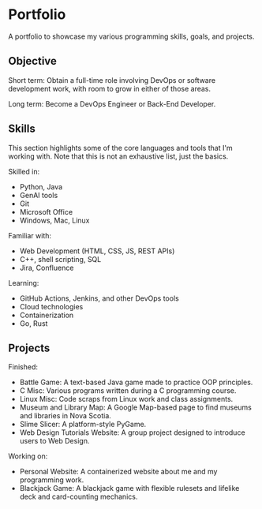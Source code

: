 # Portfolio
A portfolio to showcase my various programming skills, goals, and projects. 

## Objective
Short term: Obtain a full-time role involving DevOps or software development work, with room to grow in either of those areas.

Long term: Become a DevOps Engineer or Back-End Developer.

## Skills
This section highlights some of the core languages and tools that I'm working with. Note that this is not an exhaustive list, just the basics.

Skilled in:
- Python, Java
- GenAI tools
- Git
- Microsoft Office
- Windows, Mac, Linux

Familiar with:
- Web Development (HTML, CSS, JS, REST APIs)
- C++, shell scripting, SQL
- Jira, Confluence

Learning:
- GitHub Actions, Jenkins, and other DevOps tools
- Cloud technologies
- Containerization
- Go, Rust

## Projects
Finished:
- Battle Game: A text-based Java game made to practice OOP principles.
- C Misc: Various programs written during a C programming course.
- Linux Misc: Code scraps from Linux work and class assignments.
- Museum and Library Map: A Google Map-based page to find museums and libraries in Nova Scotia.
- Slime Slicer: A platform-style PyGame.
- Web Design Tutorials Website: A group project designed to introduce users to Web Design.

Working on:
- Personal Website: A containerized website about me and my programming work.
- Blackjack Game: A blackjack game with flexible rulesets and lifelike deck and card-counting mechanics.
